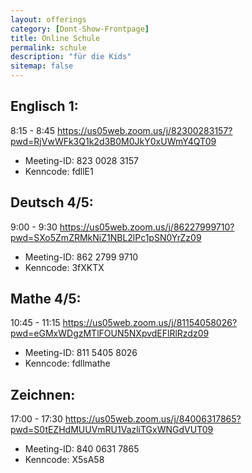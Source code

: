 ```yaml
---
layout: offerings
category: [Dont-Show-Frontpage]
title: Online Schule
permalink: schule
description: "für die Kids"
sitemap: false
---
```


## Englisch 1:
8:15 - 8:45
https://us05web.zoom.us/j/82300283157?pwd=RjVwWFk3Q1k2d3B0M0JkY0xUWmY4QT09
* Meeting-ID:  823 0028 3157
* Kenncode: fdllE1

## Deutsch 4/5:
9:00 - 9:30
https://us05web.zoom.us/j/86227999710?pwd=SXo5ZmZRMkNiZ1NBL2lPc1pSN0YrZz09
* Meeting-ID:  862 2799 9710
* Kenncode: 3fXKTX

## Mathe 4/5:
10:45 - 11:15
https://us05web.zoom.us/j/81154058026?pwd=eGMxWDgzMTlFOUN5NXpvdEFlRlRzdz09
* Meeting-ID:  811 5405 8026
* Kenncode: fdllmathe

## Zeichnen:
17:00 - 17:30
https://us05web.zoom.us/j/84006317865?pwd=S0tEZHdMUUVmRU1VazliTGxWNGdVUT09
* Meeting-ID:  840 0631 7865
* Kenncode: X5sA58

